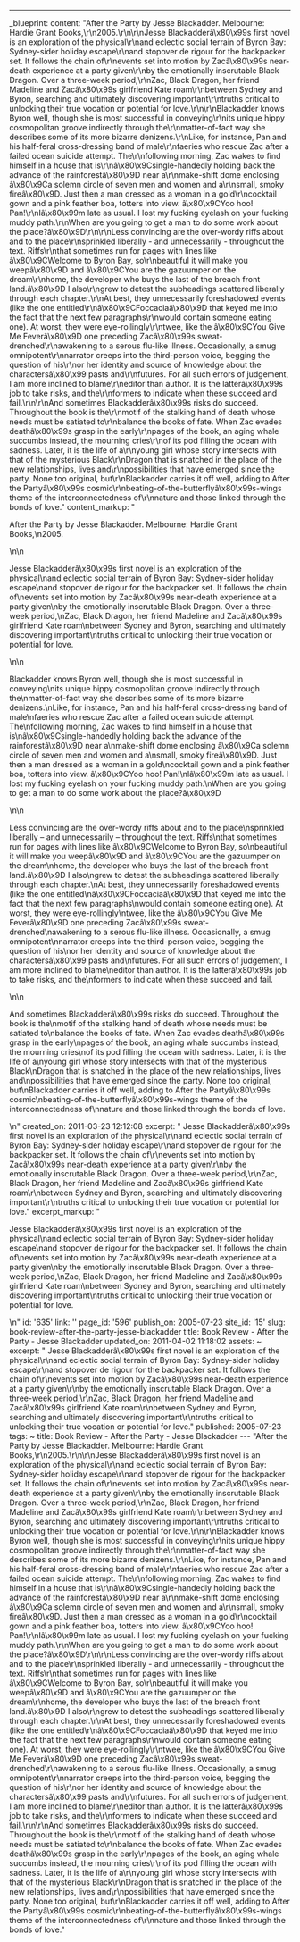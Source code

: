 ---
_blueprint:
  content: "After the Party by Jesse Blackadder. Melbourne: Hardie Grant Books,\r\n2005.\r\n\r\nJesse
    Blackadderâ\x80\x99s first novel is an exploration of the physical\r\nand eclectic
    social terrain of Byron Bay: Sydney-sider holiday escape\r\nand stopover de rigour
    for the backpacker set. It follows the chain of\r\nevents set into motion by Zacâ\x80\x99s
    near-death experience at a party given\r\nby the emotionally inscrutable Black
    Dragon. Over a three-week period,\r\nZac, Black Dragon, her friend Madeline and
    Zacâ\x80\x99s girlfriend Kate roam\r\nbetween Sydney and Byron, searching and
    ultimately discovering important\r\ntruths critical to unlocking their true vocation
    or potential for love.\r\n\r\nBlackadder knows Byron well, though she is most
    successful in conveying\r\nits unique hippy cosmopolitan groove indirectly through
    the\r\nmatter-of-fact way she describes some of its more bizarre denizens.\r\nLike,
    for instance, Pan and his half-feral cross-dressing band of male\r\nfaeries who
    rescue Zac after a failed ocean suicide attempt. The\r\nfollowing morning, Zac
    wakes to find himself in a house that is\r\nâ\x80\x9Csingle-handedly holding back
    the advance of the rainforestâ\x80\x9D near a\r\nmake-shift dome enclosing â\x80\x9Ca
    solemn circle of seven men and women and a\r\nsmall, smoky fireâ\x80\x9D. Just
    then a man dressed as a woman in a gold\r\ncocktail gown and a pink feather boa,
    totters into view. â\x80\x9CYoo hoo! Pan!\r\nIâ\x80\x99m late as usual. I lost
    my fucking eyelash on your fucking muddy path.\r\nWhen are you going to get a
    man to do some work about the place?â\x80\x9D\r\n\r\nLess convincing are the over-wordy
    riffs about and to the place\r\nsprinkled liberally - and unnecessarily - throughout
    the text. Riffs\r\nthat sometimes run for pages with lines like â\x80\x9CWelcome
    to Byron Bay, so\r\nbeautiful it will make you weepâ\x80\x9D and â\x80\x9CYou
    are the gazuumper on the dream\r\nhome, the developer who buys the last of the
    breach front land.â\x80\x9D I also\r\ngrew to detest the subheadings scattered
    liberally through each chapter.\r\nAt best, they unnecessarily foreshadowed events
    (like the one entitled\r\nâ\x80\x9CFoccaciaâ\x80\x9D that keyed me into the fact
    that the next few paragraphs\r\nwould contain someone eating one). At worst, they
    were eye-rollingly\r\ntwee, like the â\x80\x9CYou Give Me Feverâ\x80\x9D one preceding
    Zacâ\x80\x99s sweat-drenched\r\nawakening to a serous flu-like illness. Occasionally,
    a smug omnipotent\r\nnarrator creeps into the third-person voice, begging the
    question of his\r\nor her identity and source of knowledge about the charactersâ\x80\x99
    pasts and\r\nfutures. For all such errors of judgement, I am more inclined to
    blame\r\neditor than author. It is the latterâ\x80\x99s job to take risks, and
    the\r\nformers to indicate when these succeed and fail.\r\n\r\nAnd sometimes Blackadderâ\x80\x99s
    risks do succeed. Throughout the book is the\r\nmotif of the stalking hand of
    death whose needs must be satiated to\r\nbalance the books of fate. When Zac evades
    deathâ\x80\x99s grasp in the early\r\npages of the book, an aging whale succumbs
    instead, the mourning cries\r\nof its pod filling the ocean with sadness. Later,
    it is the life of a\r\nyoung girl whose story intersects with that of the mysterious
    Black\r\nDragon that is snatched in the place of the new relationships, lives
    and\r\npossibilities that have emerged since the party. None too original, but\r\nBlackadder
    carries it off well, adding to After the Partyâ\x80\x99s cosmic\r\nbeating-of-the-butterflyâ\x80\x99s-wings
    theme of the interconnectedness of\r\nnature and those linked through the bonds
    of love."
  content_markup: "<p>After the Party by Jesse Blackadder. Melbourne: Hardie Grant
    Books,\n2005.</p>\n\n<p>Jesse Blackadderâ\x80\x99s first novel is an exploration
    of the physical\nand eclectic social terrain of Byron Bay: Sydney-sider holiday
    escape\nand stopover de rigour for the backpacker set. It follows the chain of\nevents
    set into motion by Zacâ\x80\x99s near-death experience at a party given\nby the
    emotionally inscrutable Black Dragon. Over a three-week period,\nZac, Black Dragon,
    her friend Madeline and Zacâ\x80\x99s girlfriend Kate roam\nbetween Sydney and
    Byron, searching and ultimately discovering important\ntruths critical to unlocking
    their true vocation or potential for love.</p>\n\n<p>Blackadder knows Byron well,
    though she is most successful in conveying\nits unique hippy cosmopolitan groove
    indirectly through the\nmatter-of-fact way she describes some of its more bizarre
    denizens.\nLike, for instance, Pan and his half-feral cross-dressing band of male\nfaeries
    who rescue Zac after a failed ocean suicide attempt. The\nfollowing morning, Zac
    wakes to find himself in a house that is\nâ\x80\x9Csingle-handedly holding back
    the advance of the rainforestâ\x80\x9D near a\nmake-shift dome enclosing â\x80\x9Ca
    solemn circle of seven men and women and a\nsmall, smoky fireâ\x80\x9D. Just then
    a man dressed as a woman in a gold\ncocktail gown and a pink feather boa, totters
    into view. â\x80\x9CYoo hoo! Pan!\nIâ\x80\x99m late as usual. I lost my fucking
    eyelash on your fucking muddy path.\nWhen are you going to get a man to do some
    work about the place?â\x80\x9D</p>\n\n<p>Less convincing are the over-wordy riffs
    about and to the place\nsprinkled liberally &ndash; and unnecessarily &ndash;
    throughout the text. Riffs\nthat sometimes run for pages with lines like â\x80\x9CWelcome
    to Byron Bay, so\nbeautiful it will make you weepâ\x80\x9D and â\x80\x9CYou are
    the gazuumper on the dream\nhome, the developer who buys the last of the breach
    front land.â\x80\x9D I also\ngrew to detest the subheadings scattered liberally
    through each chapter.\nAt best, they unnecessarily foreshadowed events (like the
    one entitled\nâ\x80\x9CFoccaciaâ\x80\x9D that keyed me into the fact that the
    next few paragraphs\nwould contain someone eating one). At worst, they were eye-rollingly\ntwee,
    like the â\x80\x9CYou Give Me Feverâ\x80\x9D one preceding Zacâ\x80\x99s sweat-drenched\nawakening
    to a serous flu-like illness. Occasionally, a smug omnipotent\nnarrator creeps
    into the third-person voice, begging the question of his\nor her identity and
    source of knowledge about the charactersâ\x80\x99 pasts and\nfutures. For all
    such errors of judgement, I am more inclined to blame\neditor than author. It
    is the latterâ\x80\x99s job to take risks, and the\nformers to indicate when these
    succeed and fail.</p>\n\n<p>And sometimes Blackadderâ\x80\x99s risks do succeed.
    Throughout the book is the\nmotif of the stalking hand of death whose needs must
    be satiated to\nbalance the books of fate. When Zac evades deathâ\x80\x99s grasp
    in the early\npages of the book, an aging whale succumbs instead, the mourning
    cries\nof its pod filling the ocean with sadness. Later, it is the life of a\nyoung
    girl whose story intersects with that of the mysterious Black\nDragon that is
    snatched in the place of the new relationships, lives and\npossibilities that
    have emerged since the party. None too original, but\nBlackadder carries it off
    well, adding to After the Partyâ\x80\x99s cosmic\nbeating-of-the-butterflyâ\x80\x99s-wings
    theme of the interconnectedness of\nnature and those linked through the bonds
    of love.</p>\n"
  created_on: 2011-03-23 12:12:08
  excerpt: " Jesse Blackadderâ\x80\x99s first novel is an exploration of the physical\r\nand
    eclectic social terrain of Byron Bay: Sydney-sider holiday escape\r\nand stopover
    de rigour for the backpacker set. It follows the chain of\r\nevents set into motion
    by Zacâ\x80\x99s near-death experience at a party given\r\nby the emotionally
    inscrutable Black Dragon. Over a three-week period,\r\nZac, Black Dragon, her
    friend Madeline and Zacâ\x80\x99s girlfriend Kate roam\r\nbetween Sydney and Byron,
    searching and ultimately discovering important\r\ntruths critical to unlocking
    their true vocation or potential for love."
  excerpt_markup: "<p> Jesse Blackadderâ\x80\x99s first novel is an exploration of
    the physical\nand eclectic social terrain of Byron Bay: Sydney-sider holiday escape\nand
    stopover de rigour for the backpacker set. It follows the chain of\nevents set
    into motion by Zacâ\x80\x99s near-death experience at a party given\nby the emotionally
    inscrutable Black Dragon. Over a three-week period,\nZac, Black Dragon, her friend
    Madeline and Zacâ\x80\x99s girlfriend Kate roam\nbetween Sydney and Byron, searching
    and ultimately discovering important\ntruths critical to unlocking their true
    vocation or potential for love.</p>\n"
  id: '635'
  link: ''
  page_id: '596'
  publish_on: 2005-07-23
  site_id: '15'
  slug: book-review-after-the-party-jesse-blackadder
  title: Book Review - After the Party - Jesse Blackadder
  updated_on: 2011-04-02 11:18:02
assets: ~
excerpt: " Jesse Blackadderâ\x80\x99s first novel is an exploration of the physical\r\nand
  eclectic social terrain of Byron Bay: Sydney-sider holiday escape\r\nand stopover
  de rigour for the backpacker set. It follows the chain of\r\nevents set into motion
  by Zacâ\x80\x99s near-death experience at a party given\r\nby the emotionally inscrutable
  Black Dragon. Over a three-week period,\r\nZac, Black Dragon, her friend Madeline
  and Zacâ\x80\x99s girlfriend Kate roam\r\nbetween Sydney and Byron, searching and
  ultimately discovering important\r\ntruths critical to unlocking their true vocation
  or potential for love."
published: 2005-07-23
tags: ~
title: Book Review - After the Party - Jesse Blackadder
--- "After the Party by Jesse Blackadder. Melbourne: Hardie Grant Books,\r\n2005.\r\n\r\nJesse
  Blackadderâ\x80\x99s first novel is an exploration of the physical\r\nand eclectic
  social terrain of Byron Bay: Sydney-sider holiday escape\r\nand stopover de rigour
  for the backpacker set. It follows the chain of\r\nevents set into motion by Zacâ\x80\x99s
  near-death experience at a party given\r\nby the emotionally inscrutable Black Dragon.
  Over a three-week period,\r\nZac, Black Dragon, her friend Madeline and Zacâ\x80\x99s
  girlfriend Kate roam\r\nbetween Sydney and Byron, searching and ultimately discovering
  important\r\ntruths critical to unlocking their true vocation or potential for love.\r\n\r\nBlackadder
  knows Byron well, though she is most successful in conveying\r\nits unique hippy
  cosmopolitan groove indirectly through the\r\nmatter-of-fact way she describes some
  of its more bizarre denizens.\r\nLike, for instance, Pan and his half-feral cross-dressing
  band of male\r\nfaeries who rescue Zac after a failed ocean suicide attempt. The\r\nfollowing
  morning, Zac wakes to find himself in a house that is\r\nâ\x80\x9Csingle-handedly
  holding back the advance of the rainforestâ\x80\x9D near a\r\nmake-shift dome enclosing
  â\x80\x9Ca solemn circle of seven men and women and a\r\nsmall, smoky fireâ\x80\x9D.
  Just then a man dressed as a woman in a gold\r\ncocktail gown and a pink feather
  boa, totters into view. â\x80\x9CYoo hoo! Pan!\r\nIâ\x80\x99m late as usual. I lost
  my fucking eyelash on your fucking muddy path.\r\nWhen are you going to get a man
  to do some work about the place?â\x80\x9D\r\n\r\nLess convincing are the over-wordy
  riffs about and to the place\r\nsprinkled liberally - and unnecessarily - throughout
  the text. Riffs\r\nthat sometimes run for pages with lines like â\x80\x9CWelcome
  to Byron Bay, so\r\nbeautiful it will make you weepâ\x80\x9D and â\x80\x9CYou are
  the gazuumper on the dream\r\nhome, the developer who buys the last of the breach
  front land.â\x80\x9D I also\r\ngrew to detest the subheadings scattered liberally
  through each chapter.\r\nAt best, they unnecessarily foreshadowed events (like the
  one entitled\r\nâ\x80\x9CFoccaciaâ\x80\x9D that keyed me into the fact that the
  next few paragraphs\r\nwould contain someone eating one). At worst, they were eye-rollingly\r\ntwee,
  like the â\x80\x9CYou Give Me Feverâ\x80\x9D one preceding Zacâ\x80\x99s sweat-drenched\r\nawakening
  to a serous flu-like illness. Occasionally, a smug omnipotent\r\nnarrator creeps
  into the third-person voice, begging the question of his\r\nor her identity and
  source of knowledge about the charactersâ\x80\x99 pasts and\r\nfutures. For all
  such errors of judgement, I am more inclined to blame\r\neditor than author. It
  is the latterâ\x80\x99s job to take risks, and the\r\nformers to indicate when these
  succeed and fail.\r\n\r\nAnd sometimes Blackadderâ\x80\x99s risks do succeed. Throughout
  the book is the\r\nmotif of the stalking hand of death whose needs must be satiated
  to\r\nbalance the books of fate. When Zac evades deathâ\x80\x99s grasp in the early\r\npages
  of the book, an aging whale succumbs instead, the mourning cries\r\nof its pod filling
  the ocean with sadness. Later, it is the life of a\r\nyoung girl whose story intersects
  with that of the mysterious Black\r\nDragon that is snatched in the place of the
  new relationships, lives and\r\npossibilities that have emerged since the party.
  None too original, but\r\nBlackadder carries it off well, adding to After the Partyâ\x80\x99s
  cosmic\r\nbeating-of-the-butterflyâ\x80\x99s-wings theme of the interconnectedness
  of\r\nnature and those linked through the bonds of love."
